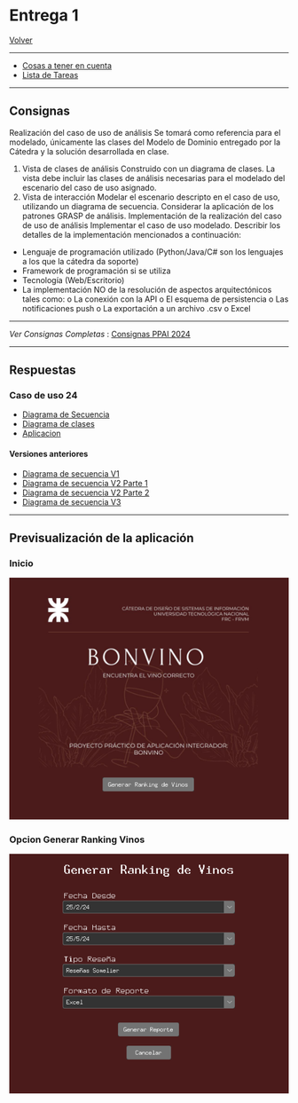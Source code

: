 # Entrega 1

[Volver](../README.md)

---
- [Cosas a tener en cuenta](./SeguimientoEntrega1.md)
- [Lista de Tareas](./Lista_tareas.md)

---
## Consignas
Realización del caso de uso de análisis
Se tomará como referencia para el modelado, únicamente las clases del Modelo de Dominio entregado por la Cátedra y la
solución desarrollada en clase.

1. Vista de clases de análisis
Construido con un diagrama de clases.
La vista debe incluir las clases de análisis necesarias para el modelado del escenario del caso de uso asignado.
1. Vista de interacción
Modelar el escenario descripto en el caso de uso, utilizando un diagrama de secuencia. Considerar la aplicación de
los patrones GRASP de análisis.
Implementación de la realización del caso de uso de análisis
Implementar el caso de uso modelado.
Describir los detalles de la implementación mencionados a continuación:

- Lenguaje de programación utilizado (Python/Java/C# son los lenguajes a los que la cátedra da soporte)
- Framework de programación si se utiliza
- Tecnología (Web/Escritorio)
- La implementación NO de la resolución de aspectos arquitectónicos tales como:
o La conexión con la API
o El esquema de persistencia
o Las notificaciones push
o La exportación a un archivo .csv o Excel

---

*Ver Consignas Completas* : [Consignas PPAI 2024](./PPAI%202024_Consignas.pdf)

---

## Respuestas

### Caso de uso 24

- [Diagrama de Secuencia](./Diagramas/Diagrama%20de%20secuencias%20Generar%20Ranking%20Final.pdf)
- [Diagrama de clases](./Diagramas/Diagrama%20De%20Clases%20Generar%20Ranking.pdf)
- [Aplicacion](./Codigo/Aplicacion.py)

#### Versiones anteriores

- [Diagrama de secuencia V1](./Diagramas/Diagrama%20de%20Secuencia%20CU%2024%20V1.pdf)
- [Diagrama de secuencia V2 Parte 1](./Diagramas/Diagrama%20de%20Secuencia%20PPI%20-%20V2%20Parte%201.pdf)
- [Diagrama de secuencia V2 Parte 2](./Diagramas/Diagrama%20de%20Secuencia%20PPI%20-%20V2%20Parte%202.pdf)
- [Diagrama de secuencia V3 ](./Diagramas/Diagrama%20de%20Secuencia%20CU%2024%20V3.pdf)

---
## Previsualización de la aplicación

### Inicio
![alt text](assets/AplicacionFoto1.png)

### Opcion Generar Ranking Vinos
![alt text](assets/AplicacionFoto2.png)